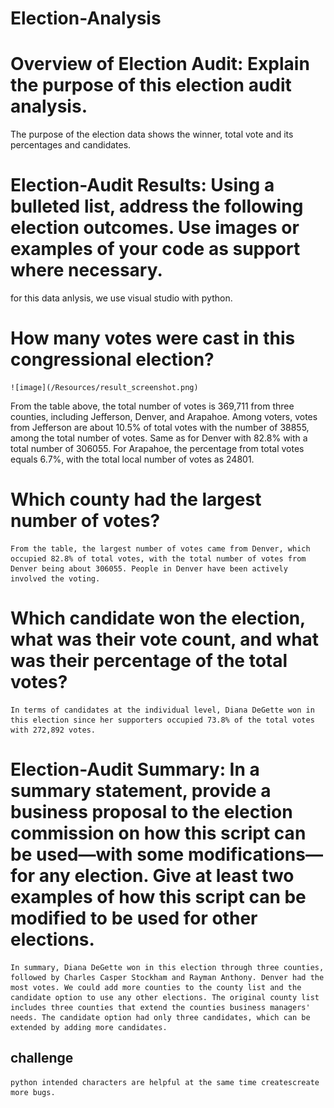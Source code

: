 # Election-Analysis
# Overview of Election Audit: Explain the purpose of this election audit analysis.
The purpose of the election data shows the winner, total vote and its percentages and candidates.
# Election-Audit Results: Using a bulleted list, address the following election outcomes. Use images or examples of your code as support where necessary.
for this data anlysis, we use visual studio with python. 
# How many votes were cast in this congressional election?
   
    ![image](/Resources/result_screenshot.png)
From the table above, the total number of votes is 369,711 from three counties, including Jefferson, Denver, and Arapahoe. Among voters, votes from Jefferson are about 10.5% of total votes with the number of 38855, among the total number of votes. Same as for Denver with 82.8% with a total number of 306055. For Arapahoe, the percentage from total votes equals 6.7%, with the total local number of votes as 24801. 

# Which county had the largest number of votes?
    From the table, the largest number of votes came from Denver, which occupied 82.8% of total votes, with the total number of votes from Denver being about 306055. People in Denver have been actively involved the voting.
# Which candidate won the election, what was their vote count, and what was their percentage of the total votes?
    In terms of candidates at the individual level, Diana DeGette won in this election since her supporters occupied 73.8% of the total votes with 272,892 votes. 
# Election-Audit Summary: In a summary statement, provide a business proposal to the election commission on how this script can be used—with some modifications—for any election. Give at least two examples of how this script can be modified to be used for other elections.
    In summary, Diana DeGette won in this election through three counties, followed by Charles Casper Stockham and Rayman Anthony. Denver had the most votes. We could add more counties to the county list and the candidate option to use any other elections. The original county list includes three counties that extend the counties business managers' needs. The candidate option had only three candidates, which can be extended by adding more candidates.
## challenge 
    python intended characters are helpful at the same time createscreate more bugs.